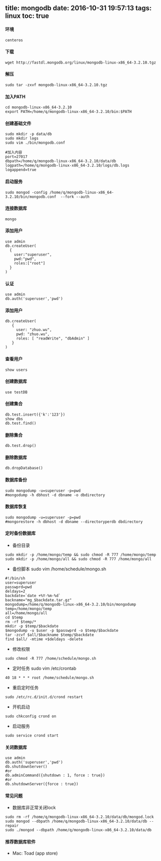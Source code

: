 title: mongodb
date: 2016-10-31 19:57:13
tags: linux
toc: true
---
#### 环境
```shell
centeros
```

#### 下载
```shell
wget http://fastdl.mongodb.org/linux/mongodb-linux-x86_64-3.2.10.tgz
```

#### 解压
```shell
sudo tar -zxvf mongodb-linux-x86_64-3.2.10.tgz 
```

<!--more-->
#### 加入PATH
```shell
cd mongodb-linux-x86_64-3.2.10
export PATH=/home/q/mongodb-linux-x86_64-3.2.10/bin:$PATH
```

#### 创建基础文件
```shell
sudo mkdir -p data/db
sudo mkdir logs
sudo vim ./bin/mongodb.conf

#加入内容
port=27017
dbpath=/home/q/mongodb-linux-x86_64-3.2.10/data/db
logpath=/home/q/mongodb-linux-x86_64-3.2.10/logs/db.logs
logappend=true
```

#### 启动服务
```shell
sudo mongod -config /home/q/mongodb-linux-x86_64-3.2.10/bin/mongodb.conf  --fork --auth
```

#### 连接数据库
```shell
mongo
```

#### 添加用户
```shell
use admin
db.createUser(
  {
    user:"superuser",
    pwd:"pwd",
    roles:["root"]
  }
)
```

#### 认证
```shell
use admin
db.auth('superuser','pwd')
```

#### 添加用户
```shell
db.createUser(
   {
     user: "zhuo.wu",
     pwd: "zhuo.wu",
     roles: [ "readWrite", "dbAdmin" ]
   }
)
```

#### 查看用户
```shell
show users
```

#### 创建数据库
```shell
use testDB
```

#### 创建集合
```shell
db.test.insert({'k':'123'})
show dbs
db.test.find()
```

#### 删除集合
```shell
db.test.drop()
```

#### 删除数据库
```shell
db.dropDatabase()
```

#### 数据库备份
```shell
sudo mongodump -u=superuser -p=pwd
#mongodump -h dbhost -d dbname -o dbdirectory
```

#### 数据库恢复
```shell
sudo mongodump -u=superuser -p=pwd
#mongorestore -h dbhost -d dbname --directoryperdb dbdirectory
```

#### 定时备份数据库
* 备份目录
```shell
sudo mkdir -p /home/mongo/temp && sudo chmod -R 777 /home/mongo/temp
sudo mkdir -p /home/mongo/all && sudo chmod -R 777 /home/mongo/all
```

* 备份脚本
sudo vim /home/schedule/mongo.sh
```shell
#!/bin/sh
user=superuser
passwprd=pwd
deldays=2
backdate=`date +%Y-%m-%d`
backname="mg_$backdate.tar.gz"
mongodump=/home/q/mongodb-linux-x86_64-3.2.10/bin/mongodump
temp=/home/mongo/temp
all=/home/mongo/all
cd $temp
rm -rf $temp/*
mkdir -p $temp/$backdate
$mongodump -u $user -p $passwprd -o $temp/$backdate
tar -zcvf $all/$backname $temp/$backdate
find $all/ -mtime +$deldays -delete
```

* 修改权限
```shell
sudo chmod -R 777 /home/schedule/mongo.sh
```

* 定时任务
sudo vim /etc/crontab
```shell
40 18 * * * root /home/schedule/mongo.sh
```

* 重启定时任务
```shell
sudo /etc/rc.d/init.d/crond restart
```

* 开机启动
```shell
sudo chkconfig crond on
```

* 启动服务
```shell
sudo service crond start
```


#### 关闭数据库
```shell
use admin
db.auth('superuser','pwd')
db.shutdownServer()
#or
db.adminCommand({shutdown : 1, force : true})
#or
db.shutdownServer({force : true})
```

#### 常见问题
* 数据库非正常关闭lock
```shell
sudo rm -rf /home/q/mongodb-linux-x86_64-3.2.10/data/db/mongod.lock
sudo mongod --dbpath /home/q/mongodb-linux-x86_64-3.2.10/data/db --repair
sudo ./mongod --dbpath /home/q/mongodb-linux-x86_64-3.2.10/data/db
```

#### 推荐数据库软件
* Mac: Toad (app store)